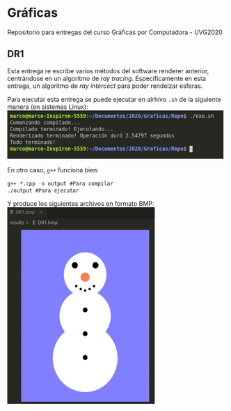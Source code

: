 # Gráficas
Repositorio para entregas del curso Gráficas por Computadora - UVG2020

## DR1

Esta entrega re escribe varios métodos del software renderer anterior, centrándose en un algoritmo de _ray tracing_. Específicamente en esta entrega, un algoritmo de _ray intercect_ para poder rendeizar esferas.

Para ejecutar esta entrega se puede ejecutar en alrhivo ```.sh``` de la siguiente manera (en sistemas Linux):
![Comandos](./Comandos.png "Comandos")

En otro caso, ```g++``` funciona bien:
```
g++ *.cpp -o output #Para compilar
./output #Para ejecutar
```

Y produce los siguientes archivos en formato BMP:
![Resultados](./Resultados.png "Resultados")